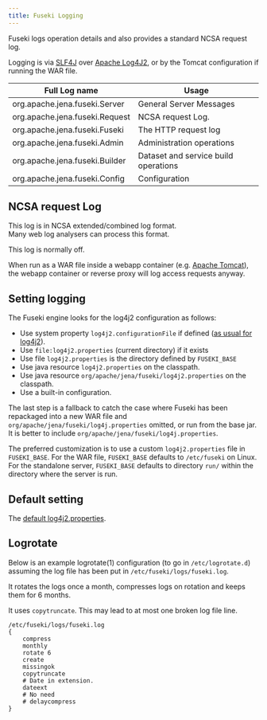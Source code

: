 ```yaml
---
title: Fuseki Logging
---
```


Fuseki logs operation details and also provides a standard NCSA request log.  

Logging is via [SLF4J](http://slf4j.org/) over 
[Apache Log4J2](http://logging.apache.org/log4j/2.x/), or by
the Tomcat configuration if running the WAR file.



| Full Log name                   | Usage |
|---------------                  |-------|
| org.apache.jena.fuseki.Server   | General Server Messages              |
| org.apache.jena.fuseki.Request  | NCSA request Log.                    |
| org.apache.jena.fuseki.Fuseki   | The HTTP request log                 |
| org.apache.jena.fuseki.Admin    | Administration operations            |
| org.apache.jena.fuseki.Builder  | Dataset and service build operations |
| org.apache.jena.fuseki.Config   | Configuration                        |

## NCSA request Log

This log is in NCSA extended/combined log format.  
Many web log analysers can process this format.

This log is normally off.

When run as a WAR file inside a webapp container 
(e.g. [Apache Tomcat](http://tomcat.apache.org/)), the webapp container
or reverse proxy will log access requests anyway. 

## Setting logging

The Fuseki engine looks for the log4j2 configuration as follows:

* Use system property `log4j2.configurationFile` if defined ([as usual for log4j2](https://logging.apache.org/log4j/2.x/manual/configuration.html)).
* Use `file:log4j2.properties` (current directory) if it exists
* Use file `log4j2.properties` is the directory defined by `FUSEKI_BASE`
* Use java resource `log4j2.properties` on the classpath.
* Use java resource `org/apache/jena/fuseki/log4j2.properties` on the classpath.
* Use a built-in configuration.

The last step is a fallback to catch the case where Fuseki has been repackaged
into a new WAR file and `org/apache/jena/fuseki/log4j.properties` omitted, or run from
the base jar.  It is better to include `org/apache/jena/fuseki/log4j.properties`.

The preferred customization is to use a custom `log4j2.properties` file in
`FUSEKI_BASE`.  For the WAR file, `FUSEKI_BASE` defaults to `/etc/fuseki`
on Linux.  For the standalone server, `FUSEKI_BASE` defaults to directory
`run/` within the directory where the server is run.

## Default setting

The [default log4j2.properties](https://github.com/apache/jena/blob/master/jena-fuseki2/apache-jena-fuseki/log4j2.properties).

## Logrotate

Below is an example logrotate(1) configuration (to go in `/etc/logrotate.d`)
assuming the log file has been put in `/etc/fuseki/logs/fuseki.log`.

It rotates the logs once a month, compresses logs on rotation and keeps them for 6 months.

It uses `copytruncate`.  This may lead to at most one broken log file line.

    /etc/fuseki/logs/fuseki.log
    {
        compress
        monthly
        rotate 6
        create
        missingok
        copytruncate
        # Date in extension.
        dateext
        # No need
        # delaycompress
    }
